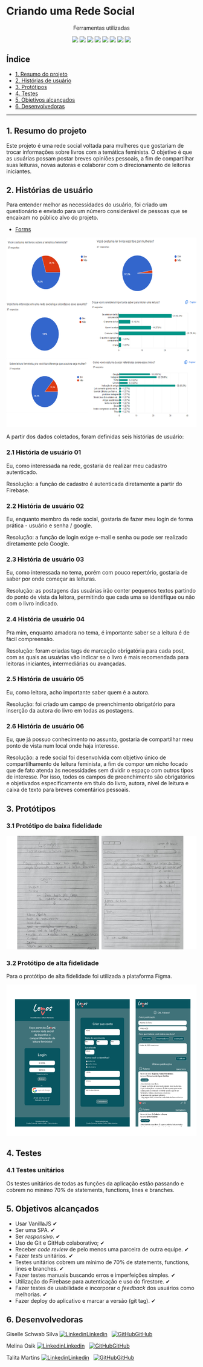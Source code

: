 # Criando uma Rede Social

<div align="center">
<p> Ferramentas utilizadas </p>
<img src="https://cdn.jsdelivr.net/gh/devicons/devicon/icons/javascript/javascript-original.svg" height="30px";/>
<img src="https://cdn.jsdelivr.net/gh/devicons/devicon/icons/html5/html5-original.svg" height="30px";/>
<img src="https://cdn.jsdelivr.net/gh/devicons/devicon/icons/css3/css3-original.svg" height="30px";/>
<img src="https://cdn.jsdelivr.net/gh/devicons/devicon/icons/git/git-original.svg" height="30px";/>
<img src="https://cdn.jsdelivr.net/gh/devicons/devicon/icons/github/github-original.svg" 
<img src="https://cdn.jsdelivr.net/gh/devicons/devicon/icons/nodejs/nodejs-original.svg" height="30px";/>
<img src="https://cdn.jsdelivr.net/gh/devicons/devicon/icons/firebase/firebase-plain.svg" height="30px";/>
<img src="https://cdn.jsdelivr.net/gh/devicons/devicon/icons/figma/figma-original.svg" height="30px";/>
<img src="https://cdn.jsdelivr.net/gh/devicons/devicon/icons/trello/trello-plain.svg" height="30px";/>
</div>   


## Índice

* [1. Resumo do projeto](#1-resumo-do-projeto)
* [2. Histórias de usuário](#2-historias-de-usuario)
* [3. Protótipos](#3-prototipos)
* [4. Testes](#4-testes)
* [5. Objetivos alcançados](#5-objetivos-alcancados)
* [6. Desenvolvedoras](#7-desenvolvedoras)

***

## 1. Resumo do projeto

Este projeto é uma rede social voltada para mulheres que gostariam de trocar informações sobre livros com a temática feminista. O objetivo é que as usuárias possam postar breves opiniões pessoais, a fim de compartilhar suas leituras, novas autoras e colaborar com o direcionamento de leitoras iniciantes.


## 2. Histórias de usuário

Para entender melhor as necessidades do usuário, foi criado um questionário e enviado para um número considerável de pessoas que se encaixam no público alvo do projeto. 

* [Forms](https://docs.google.com/forms/d/1COMhEm6fq0R220bUlIyGbzvqqAYgm5k8eY-bYp8sGnI/edit)

<p align="center"><img src="src/imagens/respostas-forms.png" height="500px"></p>

A partir dos dados coletados, foram definidas seis histórias de usuário:


### 2.1 História de usuário 01

Eu, como interessada na rede, gostaria de realizar meu cadastro autenticado.

Resolução: a função de cadastro é autenticada diretamente a partir do Firebase.


### 2.2 História de usuário 02

Eu, enquanto membro da rede social, gostaria de fazer meu login de forma prática - usuário e senha / google.

Resolução: a função de login exige e-mail e senha ou pode ser realizado diretamente pelo Google.


### 2.3 História de usuário 03

Eu, como interessada no tema, porém com pouco repertório, gostaria de saber por onde começar as leituras.

Resolução: as postagens das usuárias irão conter pequenos textos partindo do ponto de vista da leitora, permitindo que cada uma se identifique ou não com o livro indicado.


### 2.4 História de usuário 04

Pra mim, enquanto amadora no tema, é importante saber se a leitura é de fácil compreensão.

Resolução: foram criadas tags de marcação obrigatória para cada post, com as quais as usuárias vão indicar se o livro é mais recomendada para leitoras iniciantes, intermediárias ou avançadas.


### 2.5 História de usuário 05

Eu, como leitora, acho importante saber quem é a autora.

Resolução: foi criado um campo de preenchimento obrigatório para inserção da autora do livro em todas as postagens.


### 2.6 História de usuário 06

Eu, que já possuo conhecimento no assunto, gostaria de compartilhar meu ponto de vista num local onde haja interesse.

Resolução: a rede social foi desenvolvida com objetivo único de compartilhamento de leitura feminista, a fim de compor um nicho focado que de fato atenda às necessidades sem dividir o espaço com outros tipos de interesse. Por isso, todos os campos de preenchimento são obrigatórios e objetivados especificamente em título do livro, autora, nível de leitura e caixa de texto para breves comentários pessoais.


## 3. Protótipos

### 3.1 Protótipo de baixa fidelidade

<p align="center"><img src="src/imagens/prototipo-baixa.png" height="300px"></p>


### 3.2 Protótipo de alta fidelidade

Para o protótipo de alta fidelidade foi utilizada a plataforma Figma.

<p align="center"><img src="src/imagens/prototipo-alta.png" height="400px"></p>


## 4. Testes

### 4.1 Testes unitários

Os testes unitários de todas as funções da aplicação estão passando e cobrem no mínimo 70% de statements, functions, lines e branches.


## 5. Objetivos alcançados

  - Usar VanillaJS  ✔
  - Ser uma SPA.  ✔
  - Ser _responsivo_.  ✔
  - Uso de Git e GitHub colaborativo;  ✔
  - Receber _code review_ de pelo menos uma parceira de outra equipe.  ✔
  - Fazer _tests_ unitários.  ✔
  - Testes unitários cobrem um mínimo de 70% de statements, functions, lines e branches.  ✔
  - Fazer testes manuais buscando erros e imperfeições simples.  ✔
  - Utilização do Firebase para autenticação e uso do firestore.  ✔
  - Fazer testes de usabilidade e incorporar o _feedback_ dos usuários como melhorias.  ✔
  - Fazer deploy do aplicativo e marcar a versão (git tag).  ✔


## 6. Desenvolvedoras

Giselle Schwab Silva  [![Linkedin](https://i.stack.imgur.com/gVE0j.png)Linkedin](https://www.linkedin.com/in/giselle-schwab-silva-58930610a/)
&nbsp;
[![GitHub](https://i.stack.imgur.com/tskMh.png)GitHub](https://github.com/giselleschwab)

Melina Osik  [![Linkedin](https://i.stack.imgur.com/gVE0j.png)Linkedin](https://www.linkedin.com/in/melina-osik/)
&nbsp;
[![GitHub](https://i.stack.imgur.com/tskMh.png)GitHub](https://github.com/osikmelina)

Talita Martins  [![Linkedin](https://i.stack.imgur.com/gVE0j.png)Linkedin](https://www.linkedin.com/in/talitamsx/)
&nbsp;
[![GitHub](https://i.stack.imgur.com/tskMh.png)GitHub](https://github.com/talitamsx)
